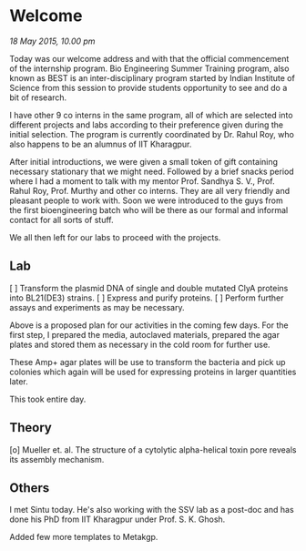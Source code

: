 Welcome
=======

*18 May 2015, 10.00 pm*

Today was our welcome address and with that the official commencement of the
internship program. Bio Engineering Summer Training program, also known as BEST
is an inter-disciplinary program started by Indian Institute of Science from
this session to provide students opportunity to see and do a bit of research.

I have other 9 co interns in the same program, all of which are selected into
different projects and labs according to their preference given during the
initial selection. The program is currently coordinated by Dr. Rahul Roy, who
also happens to be an alumnus of IIT Kharagpur.

After initial introductions, we were given a small token of gift containing
necessary stationary that we might need. Followed by a brief snacks period
where I had a moment to talk with my mentor Prof. Sandhya S. V., Prof. Rahul Roy,
Prof. Murthy and other co interns. They are all very friendly and pleasant
people to work with. Soon we were introduced to the guys from the first
bioengineering batch who will be there as our formal and informal contact for
all sorts of stuff.

We all then left for our labs to proceed with the projects.

Lab
---

[ ] Transform the plasmid DNA of single and double mutated ClyA proteins into
    BL21(DE3) strains.
[ ] Express and purify proteins.
[ ] Perform further assays and experiments as may be necessary.

Above is a proposed plan for our activities in the coming few days. For the
first step, I prepared the media, autoclaved materials, prepared the agar
plates and stored them as necessary in the cold room for further use.

These Amp+ agar plates will be use to transform the bacteria and pick up
colonies which again will be used for expressing proteins in larger quantities
later.

This took entire day.

Theory
------

[o] Mueller et. al. The structure of a cytolytic alpha-helical toxin pore
    reveals its assembly mechanism.

Others
------

I met Sintu today. He's also working with the SSV lab as a post-doc and has
done his PhD from IIT Kharagpur under Prof. S. K. Ghosh.

Added few more templates to Metakgp.
